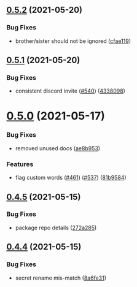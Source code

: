 ## [0.5.2](https://github.com/EddieHubCommunity/EddieBot/compare/v0.5.1...v0.5.2) (2021-05-20)


### Bug Fixes

* brother/sister should not be ignored ([cfae119](https://github.com/EddieHubCommunity/EddieBot/commit/cfae1195dc3ce44c4922d6547c73d311d7b461e8))



## [0.5.1](https://github.com/EddieHubCommunity/EddieBot/compare/v0.5.0...v0.5.1) (2021-05-20)


### Bug Fixes

* consistent discord invite ([#540](https://github.com/EddieHubCommunity/EddieBot/issues/540)) ([4338098](https://github.com/EddieHubCommunity/EddieBot/commit/43380982cb4414e029fcebea04080dd8613db67c))



# [0.5.0](https://github.com/EddieHubCommunity/EddieBot/compare/v0.4.5...v0.5.0) (2021-05-17)


### Bug Fixes

* removed unused docs ([ae8b953](https://github.com/EddieHubCommunity/EddieBot/commit/ae8b95386f9b7fd5c821960a5d3ef7638c773cff))


### Features

* flag custom words ([#461](https://github.com/EddieHubCommunity/EddieBot/issues/461)) ([#537](https://github.com/EddieHubCommunity/EddieBot/issues/537)) ([81b9584](https://github.com/EddieHubCommunity/EddieBot/commit/81b9584cf8e87989f8e3754959367643f6a1ff72))



## [0.4.5](https://github.com/EddieHubCommunity/EddieBot/compare/v0.4.4...v0.4.5) (2021-05-15)


### Bug Fixes

* package repo details ([272a285](https://github.com/EddieHubCommunity/EddieBot/commit/272a2854678cae3aa74c074f9f38097cde46d6eb))



## [0.4.4](https://github.com/EddieHubCommunity/EddieBot/compare/v0.4.3...v0.4.4) (2021-05-15)


### Bug Fixes

* secret rename mis-match ([8a6fe31](https://github.com/EddieHubCommunity/EddieBot/commit/8a6fe3199de88b4aa381a43aea5fa65448555649))



